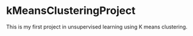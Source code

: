 # kMeansClusteringProject
This is my first project in unsupervised learning using K means clustering. 
